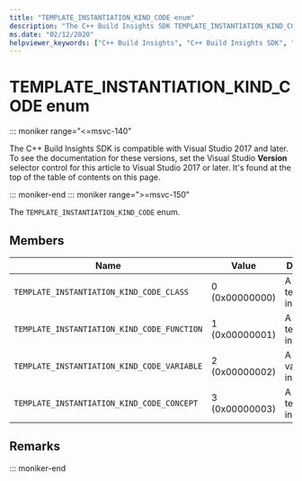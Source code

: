```yaml
---
title: "TEMPLATE_INSTANTIATION_KIND_CODE enum"
description: "The C++ Build Insights SDK TEMPLATE_INSTANTIATION_KIND_CODE enum reference."
ms.date: "02/12/2020"
helpviewer_keywords: ["C++ Build Insights", "C++ Build Insights SDK", "TEMPLATE_INSTANTIATION_KIND_CODE", "throughput analysis", "build time analysis", "vcperf.exe"]
---
```

# TEMPLATE_INSTANTIATION_KIND_CODE enum

::: moniker range="<=msvc-140"

The C++ Build Insights SDK is compatible with Visual Studio 2017 and later. To see the documentation for these versions, set the Visual Studio **Version** selector control for this article to Visual Studio 2017 or later. It's found at the top of the table of contents on this page.

::: moniker-end
::: moniker range=">=msvc-150"

The `TEMPLATE_INSTANTIATION_KIND_CODE` enum.

## Members

| Name | Value | Description |
|--|--|--|
| `TEMPLATE_INSTANTIATION_KIND_CODE_CLASS` | 0 (0x00000000) | A class template instantiation. |
| `TEMPLATE_INSTANTIATION_KIND_CODE_FUNCTION` | 1 (0x00000001) | A function template instantiation. |
| `TEMPLATE_INSTANTIATION_KIND_CODE_VARIABLE` | 2 (0x00000002) | A constexpr variable instantiation. |
| `TEMPLATE_INSTANTIATION_KIND_CODE_CONCEPT` | 3 (0x00000003) | A concept template instantiation. |

## Remarks

::: moniker-end
